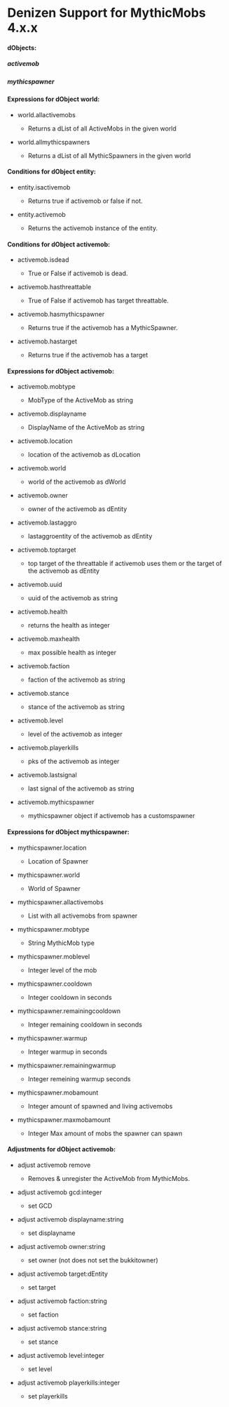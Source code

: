 # Denizen Support for MythicMobs 4.x.x

#### dObjects:

##### activemob
##### mythicspawner


#### Expressions for dObject world:

- world.allactivemobs
  - Returns a dList<ActiveMob> of all ActiveMobs in the given world
  
- world.allmythicspawners
  - Returns a dList<dMythicSpawner> of all MythicSpawners in the given world


#### Conditions for dObject entity:

- entity.isactivemob
  - Returns true if activemob or false if not.

- entity.activemob
  - Returns the activemob instance of the entity.

#### Conditions for dObject activemob:

- activemob.isdead
  - True or False if activemob is dead.

- activemob.hasthreattable 
  - True of False if activemob has target threattable.

- activemob.hasmythicspawner
  - Returns true if the activemob has a MythicSpawner.

- activemob.hastarget
  - Returns true if the activemob has a target

#### Expressions for dObject activemob:

- activemob.mobtype
  - MobType of the ActiveMob as string

- activemob.displayname 
  - DisplayName of the ActiveMob as string

- activemob.location
  - location of the activemob as dLocation

- activemob.world
  - world of the activemob as dWorld

- activemob.owner
  - owner of the activemob as dEntity

- activemob.lastaggro
  - lastaggroentity of the activemob as dEntity

- activemob.toptarget
  - top target of the threattable if activemob uses them or the target of the activemob as dEntity

- activemob.uuid
  - uuid of the activemob as string

- activemob.health
  - returns the health as integer

- activemob.maxhealth
  - max possible health as integer

- activemob.faction
  - faction of the activemob as string

- activemob.stance
  - stance of the activemob as string

- activemob.level
  - level of the activemob as integer

- activemob.playerkills
  - pks of the activemob as integer

- activemob.lastsignal
  - last signal of the activemob as string
  
- activemob.mythicspawner
  - mythicspawner object if activemob has a customspawner

  
#### Expressions for dObject mythicspawner:

- mythicspawner.location
  - Location of Spawner
  
- mythicspawner.world
  - World of Spawner
  
- mythicspawner.allactivemobs
  - List with all activemobs from spawner
  
- mythicspawner.mobtype
  - String MythicMob type
  
- mythicspawner.moblevel
  - Integer level of the mob
  
- mythicspawner.cooldown
  - Integer cooldown in seconds
  
- mythicspawner.remainingcooldown
  - Integer remaining cooldown in seconds
  
- mythicspawner.warmup
  - Integer warmup in seconds
  
- mythicspawner.remainingwarmup
  - Integer remeining warmup seconds
  
- mythicspawner.mobamount
  - Integer amount of spawned and living activemobs
  
- mythicspawner.maxmobamount
  - Integer Max amount of mobs the spawner can spawn

  
#### Adjustments for dObject activemob:

- adjust activemob remove 
  - Removes & unregister the ActiveMob from MythicMobs.

- adjust activemob gcd:integer
  - set GCD

- adjust activemob displayname:string
  - set displayname

- adjust activemob owner:string
  - set owner (not does not set the bukkitowner)

- adjust activemob target:dEntity
  - set target

- adjust activemob faction:string
  - set faction

- adjust activemob stance:string
  - set stance

- adjust activemob level:integer
  - set level

- adjust activemob playerkills:integer
  - set playerkills
